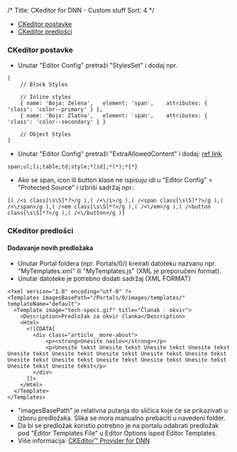 /*
Title: CKeditor for DNN - Custom stuff
Sort: 4
*/

- [CKeditor postavke](#ckeditor-postavke)
- [CKeditor predlošci](#ckeditor-predlo-ci)

### CKeditor postavke

- Unutar "Editor Config" pretraži "StylesSet" i dodaj npr.
```
[
    // Block Styles

    // Inline styles
    { name: 'Boja: Zelena',   element: 'span',    attributes: { 'class': 'color--primary' } },
    { name: 'Boja: Zlatna',   element: 'span',    attributes: { 'class': 'color--secondary' } }

    // Object Styles
]
```

- Unutar "Editor Config" pretraži "ExtraAllowedContent" i dodaj: [ref link](http://drupal.stackexchange.com/questions/90710/prevent-wysiwygckeditor-from-stripping-html-classes)
```
span;ul;li;table;td;style;*[id];*(*);*{*}
```

- Ako se span, icon ili button klase ne ispisuju idi u "Editor Config" > "Protected Source" i izbriši sadržaj npr.:
```
[( /<i class[\s\S]*?>/g ),( /<\/i>/g ),( /<span class[\s\S]*?>/g ),( /<\/span>/g ),( /<em class[\s\S]*?>/g ),( /<\/em>/g ),( /<button class[\s\S]*?>/g ),( /<\/button>/g )]
```

### CKeditor predlošci
#### Dodavanje novih predložaka

- Unutar Portal foldera (npr. Portals/0/) kreirati datoteku nazvanu npr. "MyTemplates.xml" ili "MyTemplates.js" (XML je preporučeni format).
- Unutar datoteke je potrebno dodati sadržaj (XML FORMAT)
```
<?xml version="1.0" encoding="utf-8" ?>
<Templates imagesBasePath="/Portals/0/images/templates/" templateName="default">
  <Template image="tech-specs.gif" title="Članak - okvir">
    <Description>Predložak za okvir članka</Description>
    <Html>
      <![CDATA[
        <div class="article__more-about">
            <p><strong>Unesite naslov</strong></p>
            <p>Unesite tekst Unesite tekst Unesite tekst Unesite tekst Unesite tekst Unesite tekst Unesite tekst Unesite tekst Unesite tekst Unesite tekst Unesite tekst Unesite tekst Unesite tekst Unesite tekst Unesite tekst Unesite tekst</p>
        </div>
      ]]>
    </Html>
  </Template>
</Templates>
```

- "imagesBasePath" je relativna putanja do sličica koje će se prikazivati u izboru predložaka. Slika se mora manualno prebaciti u navedeni folder.
- Da bi se predložak koristio potrebno je na portalu odabrati predložak pod "Editor Templates File" u Editor Options ispod Editor Templates.
- Više informacija: [CKEditor™ Provider for DNN](https://dnnckeditor.codeplex.com/wikipage?title=Add%20Custom%20Template)
